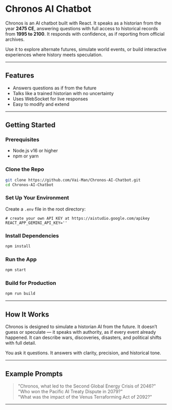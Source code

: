 
# Chronos AI Chatbot

Chronos is an AI chatbot built with React. It speaks as a historian from the year **2475 CE**, answering questions with full access to historical records from **1995 to 2100**. It responds with confidence, as if reporting from official archives.

Use it to explore alternate futures, simulate world events, or build interactive experiences where history meets speculation.

---

## Features

- Answers questions as if from the future
- Talks like a trained historian with no uncertainty
- Uses WebSocket for live responses
- Easy to modify and extend

---

## Getting Started

### Prerequisites

- Node.js v16 or higher
- npm or yarn

### Clone the Repo

```bash
git clone https://github.com/Vai-Man/Chronos-AI-Chatbot.git
cd Chronos-AI-Chatbot
```

### Set Up Your Environment

Create a `.env` file in the root directory:

```env
# create your own API KEY at https://aistudio.google.com/apikey
REACT_APP_GEMINI_API_KEY=''
```

### Install Dependencies

```bash
npm install
```

### Run the App

```bash
npm start
```

### Build for Production

```bash
npm run build
```

---

## How It Works

Chronos is designed to simulate a historian AI from the future. It doesn’t guess or speculate — it speaks with authority, as if every event already happened. It can describe wars, discoveries, disasters, and political shifts with full detail.

You ask it questions. It answers with clarity, precision, and historical tone.

---

## Example Prompts

> "Chronos, what led to the Second Global Energy Crisis of 2046?"  
> "Who won the Pacific AI Treaty Dispute in 2079?"  
> "What was the impact of the Venus Terraforming Act of 2092?"

---
